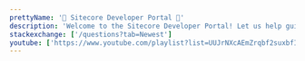 ```yaml
---
prettyName: '🚧 Sitecore Developer Portal 🚧'
description: 'Welcome to the Sitecore Developer Portal! Let us help guide you to what you need today.'
stackexchange: ['/questions?tab=Newest']
youtube: ['https://www.youtube.com/playlist?list=UUJrNXcAEmZrqbf2suxbfIkg']
---
```

